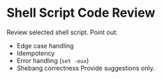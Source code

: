 # Shell Script Code Review

Review selected shell script. Point out:
- Edge case handling
- Idempotency
- Error handling (`set -eux`)
- Shebang correctness
Provide suggestions only.
